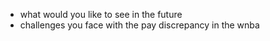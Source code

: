 - what would you like to see in the future
- challenges you face with the pay discrepancy in the wnba